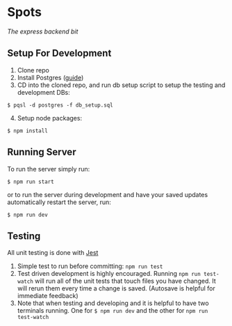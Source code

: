 # Spots

_The express backend bit_

## Setup For Development
1. Clone repo
2. Install Postgres ([guide](https://www.digitalocean.com/community/tutorials/how-to-install-and-use-postgresql-on-ubuntu-18-04))
3. CD into the cloned repo, and run db setup script to setup the testing and development DBs:
```
$ pqsl -d postgres -f db_setup.sql
```

4. Setup node packages:
```
$ npm install
```

## Running Server
To run the server simply run:
```
$ npm run start
```

or to run the server during development and have your saved updates automatically restart the server, run:

```
$ npm run dev
```

## Testing
All unit testing is done with [Jest](https://jestjs.io/)
1. Simple test to run before committing: `npm run test`
1. Test driven development is highly encouraged. Running `npm run test-watch` will run all of the unit tests that touch files you have changed. It will rerun them every time a change is saved. (Autosave is helpful for immediate feedback)
1. Note that when testing and developing and it is helpful to have two terminals running. One for `$ npm run dev` and the other for `npm run test-watch`